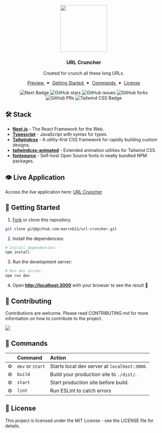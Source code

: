 <div align="center" style="margin-top: 30px;">
<img src="public/url-cruncher-github-logo.avif" height="150px" width="auto" /> 
<h3>
 URL Cruncher
</h3>
<p>Created for crunch all these long URLs.</p>
</div>

<div align="center">
    <a href="#" target="_blank">
        Preview
    </a>
    <span>&nbsp;✦&nbsp;</span>
    <a href="#-getting-started">
        Getting Started
    </a>
    <span>&nbsp;✦&nbsp;</span>
    <a href="#-commands">
        Commands
    </a>
    <span>&nbsp;✦&nbsp;</span>
    <a href="#-license">
        License
    </a>
    
</div>

<p></p>

<div align="center">

![Next Badge](https://img.shields.io/badge/Next.js-000000?logo=nextdotjs&logoColor=fff&style=flat)
![GitHub stars](https://img.shields.io/github/stars/marcnb21/url-cruncher)
![GitHub issues](https://img.shields.io/github/issues/marcnb21/url-cruncher)
![GitHub forks](https://img.shields.io/github/forks/marcnb21/url-cruncher)
![GitHub PRs](https://img.shields.io/github/issues-pr/marcnb21/url-cruncher)
![Tailwind CSS Badge](https://img.shields.io/badge/Tailwind%20CSS-06B6D4?logo=tailwindcss&logoColor=fff&style=flat)

</div>

## 🛠️ Stack

- [**Next.js**](https://nextjs.org/) - The React Framework for the Web.
- [**Typescript**](https://www.typescriptlang.org/) - JavaScript with syntax for types.
- [**Tailwindcss**](https://tailwindcss.com/) - A utility-first CSS framework for rapidly building custom designs.
- [**tailwindcss-animated**](https://github.com/new-data-services/tailwindcss-animated) - Extended animation utilities for Tailwind CSS.
- [**fontsource**](https://fontsource.org/) - Self-host Open Source fonts in neatly bundled NPM packages.

## 👁️ Live Application
Access the live application here: [URL Cruncher](https://url-cruncher.vercel.app)

## 🚀 Getting Started

1. [Fork](https://github.com/marcnb21/url-cruncher/fork) or clone this repository.

```bash
git clone git@github.com:marcnb21/url-cruncher.git
```

2. Install the dependencies:

```bash
# Install dependencies:
npm install
```

3. Run the development server:

```bash
# Run dev server:
npm run dev
```

4. Open [**http://localhost:3000**](http://localhost:3000/) with your browser to see the result 🚀


## 🤝 Contributing
Contributions are welcome. Please read CONTRIBUTING.md for more information on how to contribute to the project.

<a href="https://github.com/marcnb21/url-cruncher/graphs/contributors">
  <img src="https://contrib.rocks/image?repo=marcnb21/url-cruncher" />
</a>

## 🧞 Commands

|     | Command          | Action                                       |
| :-- |:-----------------|:---------------------------------------------|
| ⚙️  | `dev` or `start` | Starts local dev server at `localhost:3000`. |
| ⚙️  | `build`          | Build your production site to `./dist/`.     |
| ⚙️  | `start`          | Start production site before build.          |
| ⚙️  | `lint`           | Run ESLint to catch errors                   |

## 🔑 License

This project is licensed under the MIT License - see the LICENSE file for details.